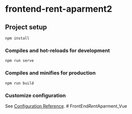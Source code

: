 # frontend-rent-aparment2

## Project setup
```
npm install
```

### Compiles and hot-reloads for development
```
npm run serve
```

### Compiles and minifies for production
```
npm run build
```

### Customize configuration
See [Configuration Reference](https://cli.vuejs.org/config/).
#   F r o n t E n d _ R e n t _ A p a r m e n t _ V u e  
 